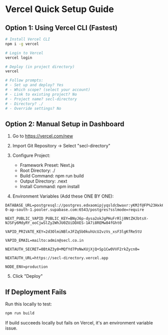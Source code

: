# Vercel Quick Setup Guide

## Option 1: Using Vercel CLI (Fastest)

```bash
# Install Vercel CLI
npm i -g vercel

# Login to Vercel
vercel login

# Deploy (in project directory)
vercel

# Follow prompts:
# - Set up and deploy? Yes
# - Which scope? (select your account)
# - Link to existing project? No
# - Project name? secl-directory
# - Directory? ./
# - Override settings? No
```

## Option 2: Manual Setup in Dashboard

1. Go to https://vercel.com/new
2. Import Git Repository → Select "secl-directory"
3. Configure Project:
   - Framework Preset: Next.js
   - Root Directory: ./
   - Build Command: npm run build
   - Output Directory: .next
   - Install Command: npm install

4. Environment Variables (Add these ONE BY ONE):

```
DATABASE_URL=postgresql://postgres.edxaomipjyqsldcbwaxr:yKMJf@FP%23Hxk6C9@aws-0-ap-south-1.pooler.supabase.com:6543/postgres?sslmode=require

NEXT_PUBLIC_VAPID_PUBLIC_KEY=BNyJ6p-dysa2okJgPHuFrRlj0NtZHJbtsX-NJSFy6MdyRY_ooCjwSlZy2WhJU0ZUiDDXES-1A7i8REMw84fGht0

VAPID_PRIVATE_KEY=2d3OlmiNBlxJFZq5b0kuhUcU2vzVs_xsF3lgKfRe5tU

VAPID_EMAIL=mailto:admin@secl.co.in

NEXTAUTH_SECRET=0BtAZ3y0+MQfYd7PoNwXUjXjQ+Sp1Cw0VVF2rkZycn0=

NEXTAUTH_URL=https://secl-directory.vercel.app

NODE_ENV=production
```

5. Click "Deploy"

## If Deployment Fails

Run this locally to test:
```bash
npm run build
```

If build succeeds locally but fails on Vercel, it's an environment variable issue.